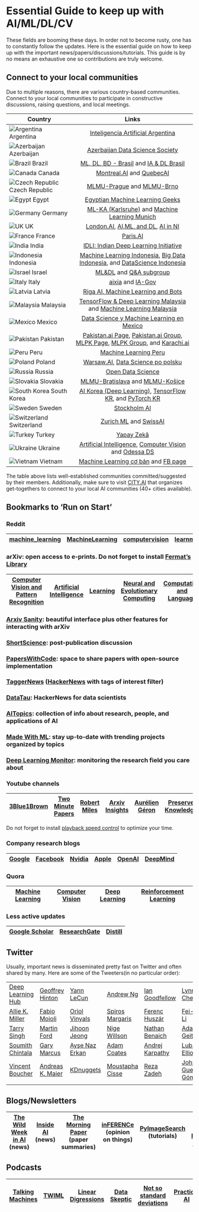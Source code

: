 # Essential Guide to keep up with AI/ML/DL/CV

These fields are booming these days. In order not to become rusty, one has to constantly follow the updates. Here is the essential guide on how to keep up with the important news/papers/discussions/tutorials. This guide is by no means an exhaustive one so contributions are truly welcome.

## Connect to your local communities

Due to multiple reasons, there are various country-based communities. Connect to your local communities to participate in constructive discussions, raising questions, and local meetings. 

| Country        | Links         | 
| -------------  |:-------------:|
| ![](https://raw.githubusercontent.com/yusufshakeel/mysql-country-with-flag/master/flags/ar.png "Argentina") Argentina    | [Inteligencia Artificial Argentina](http://iaar.site/index.html) |
| ![](https://raw.githubusercontent.com/yusufshakeel/mysql-country-with-flag/master/flags/az.png "Azerbaijan") Azerbaijan    | [Azerbaijan Data Science Society](https://www.facebook.com/azedatasciencesociety/) |
| ![](https://raw.githubusercontent.com/yusufshakeel/mysql-country-with-flag/master/flags/br.png "Brazil") Brazil        | [ML, DL, BD - Brasil](https://www.facebook.com/machinelearningdeeplearningbrasil/) and [IA & DL Brasil](https://www.facebook.com/groups/machinedeeplearningbrasil/) |
| ![](https://raw.githubusercontent.com/yusufshakeel/mysql-country-with-flag/master/flags/ca.png "Canada") Canada        | [Montreal.AI](https://www.facebook.com/groups/MontrealAI/) and [QuebecAI](https://www.facebook.com/groups/QuebecAI/) |
| ![](https://raw.githubusercontent.com/yusufshakeel/mysql-country-with-flag/master/flags/cz.png "Czech Republic") Czech Republic        | [MLMU-Prague](https://www.meetup.com/Prague-Machine-Learning/) and [MLMU-Brno](https://www.meetup.com/Machine-Learning-Meetup-Brno/) |
| ![](https://raw.githubusercontent.com/yusufshakeel/mysql-country-with-flag/master/flags/eg.png "Egypt") Egypt        | [Egyptian Machine Learning Geeks](https://www.facebook.com/groups/100995330409457/about/) |
| ![](https://raw.githubusercontent.com/yusufshakeel/mysql-country-with-flag/master/flags/de.png "Germany") Germany        | [ML-KA (Karlsruhe)](http://ml-ka.de/) and [Machine Learning Munich](https://www.meetup.com/Machine-Learning-Munich/) |
| ![](https://raw.githubusercontent.com/yusufshakeel/mysql-country-with-flag/master/flags/gb.png "UK") UK       | [London.AI](https://www.london.ai/), [AI,ML, and DL](https://www.facebook.com/groups/199938307171587/about/), [AI in NI](https://www.meetup.com/Artificial-Intelligence-Northern-Ireland/) |
| ![](https://raw.githubusercontent.com/yusufshakeel/mysql-country-with-flag/master/flags/fr.png "France") France | [Paris.AI](https://www.paris.ai/) |
| ![](https://raw.githubusercontent.com/yusufshakeel/mysql-country-with-flag/master/flags/in.png "India") India          | [IDLI: Indian Deep Learning Initiative](https://www.facebook.com/groups/idliai/) |
| ![](https://raw.githubusercontent.com/yusufshakeel/mysql-country-with-flag/master/flags/id.png "Indonesia") Indonesia | [Machine Learning Indonesia](https://t.me/machinelearningid), [Big Data Indonesia](https://t.me/bigdataID), and [DataScience Indonesia](https://datascience.or.id/) |
| ![](https://raw.githubusercontent.com/yusufshakeel/mysql-country-with-flag/master/flags/il.png "Israel") Israel          | [ML&DL](https://www.facebook.com/groups/543283492502370/about/) and [Q&A subgroup](https://www.facebook.com/groups/999449923520287/) |
| ![](https://raw.githubusercontent.com/yusufshakeel/mysql-country-with-flag/master/flags/it.png "Italy") Italy          | [aixia](https://aixia.it/en/informazioni/eurai/) and [IA-Gov](https://ia.italia.it/) |
| ![](https://raw.githubusercontent.com/yusufshakeel/mysql-country-with-flag/master/flags/lv.png "Latvia") Latvia          | [Riga AI, Machine Learning and Bots](https://www.meetup.com/Riga-AI-Machine-Learning-and-Bots/) |
| ![](https://raw.githubusercontent.com/yusufshakeel/mysql-country-with-flag/master/flags/my.png "Malaysia") Malaysia          | [TensorFlow & Deep Learning Malaysia](https://www.facebook.com/groups/TensorFlowMY/) and [Machine Learning Malaysia](https://www.facebook.com/groups/621075651398179/) |
| ![](https://raw.githubusercontent.com/yusufshakeel/mysql-country-with-flag/master/flags/mx.png "Mexico") Mexico          | [Data Science y Machine Learning en Mexico](https://www.facebook.com/DSMLMexico/) |
| ![](https://raw.githubusercontent.com/yusufshakeel/mysql-country-with-flag/master/flags/pk.png "Pakistan") Pakistan          | [Pakistan.ai Page](https://www.facebook.com/PakistandotAI/), [Pakistan.ai Group](https://www.facebook.com/groups/1045006612234229/about/), [MLPK Page](https://www.facebook.com/MLPKMag/), [MLPK Group](https://www.facebook.com/groups/MLPakistan/about/), and [Karachi.ai](https://karachi.city.ai/) |
| ![](https://raw.githubusercontent.com/yusufshakeel/mysql-country-with-flag/master/flags/pe.png "Peru") Peru          | [Machine Learning Peru](https://www.facebook.com/machinelearningperu/) |
| ![](https://raw.githubusercontent.com/yusufshakeel/mysql-country-with-flag/master/flags/pl.png "Poland") Poland          |  [Warsaw.AI](https://warsaw.ai/), [Data Science po polsku](https://www.facebook.com/datasciencepopolsku/) |
| ![](https://raw.githubusercontent.com/yusufshakeel/mysql-country-with-flag/master/flags/ru.png "Russia") Russia          | [Open Data Science](http://ods.ai/) |
| ![](https://raw.githubusercontent.com/yusufshakeel/mysql-country-with-flag/master/flags/sk.png "Slovakia") Slovakia        | [MLMU-Bratislava](https://www.meetup.com/Machine-Learning-Bratislava-Meetup/) and [MLMU-Košice](https://www.meetup.com/Machine-Learning-Meetup-Kosice/) |
| ![](https://raw.githubusercontent.com/yusufshakeel/mysql-country-with-flag/master/flags/kr.png "South Korea") South Korea    | [AI Korea (Deep Learning)](https://www.facebook.com/groups/AIKoreaOpen/?notif_id=1512311204057714&notif_t=group_r2j_approved), [TensorFlow KR](https://www.facebook.com/groups/TensorFlowKR/?notif_id=1512311529673421&notif_t=group_added_to_group), and [PyTorch KR](https://www.facebook.com/groups/PyTorchKR/?notif_id=1512311546462986&notif_t=group_added_to_group&ref=notif)      |
| ![](https://raw.githubusercontent.com/yusufshakeel/mysql-country-with-flag/master/flags/se.png "Sweden") Sweden | [Stockholm AI](http://stockholm.ai/) |
| ![](https://raw.githubusercontent.com/yusufshakeel/mysql-country-with-flag/master/flags/ch.png "Switzerland") Switzerland | [Zurich ML](https://www.meetup.com/Zurich-Machine-Learning/) and [SwissAI](https://www.meetup.com/SwissAI/) |
| ![](https://raw.githubusercontent.com/yusufshakeel/mysql-country-with-flag/master/flags/tr.png "Turkey") Turkey | [Yapay Zekâ](https://yapayzeka.ai/) |
| ![](https://raw.githubusercontent.com/yusufshakeel/mysql-country-with-flag/master/flags/ua.png "Ukraine") Ukraine        | [Artificial Intelligence](https://www.facebook.com/groups/1528224447431465/), [Computer Vision](https://www.facebook.com/groups/UkrCompVisionAlliance/) and [Odessa DS](https://www.facebook.com/groups/OdessaDataScience/)|
| ![](https://raw.githubusercontent.com/yusufshakeel/mysql-country-with-flag/master/flags/vn.png "Vietnam") Vietnam | [Machine Learning cơ bản](https://machinelearningcoban.com/) and [FB page](https://www.facebook.com/machinelearningbasicvn/)

The table above lists well-established communities committed/suggested by their members. Additionally, make sure to visit [CITY.AI](https://city.ai/) that organizes get-togethers to connect to your local AI communities (40+ cities available).

## Bookmarks to ‘Run on Start’

### Reddit
| [machine_learning](https://www.reddit.com/user/techrat_reddit/m/machine_learning/)       | [MachineLearning](https://www.reddit.com/r/MachineLearning/)        | [computervision](https://www.reddit.com/r/computervision/)  | [learnmachinelearning](https://www.reddit.com/r/learnmachinelearning/) |
| :-------------:  | :-------------: | :-------------: | :-------------: |

### arXiv: open access to e-prints. Do not forget to install [Fermat’s Library](http://fermatslibrary.com/librarian)
| [Computer Vision and Pattern Recognition](https://arxiv.org/list/cs.CV/recent) | [Artificial Intelligence](https://arxiv.org/list/cs.AI/recent) | [Learning](https://arxiv.org/list/cs.LG/recent)  | [Neural and Evolutionary Computing](https://arxiv.org/list/cs.NE/recent) | [Computation and Language](https://arxiv.org/list/cs.CL/recent) | [Machine Learning](https://arxiv.org/list/stat.ML/recent) |
|:---:|:---:|:----:|:---:| :---:| :---:| 

### [Arxiv Sanity](http://www.arxiv-sanity.com/): beautiful interface plus other features for interacting with arXiv

### [ShortScience](http://www.shortscience.org/): post-publication discussion

### [PapersWithCode](https://paperswithcode.com): space to share papers with open-source implementation

### [TaggerNews](http://www.taggernews.com/) ([HackerNews](https://news.ycombinator.com/news) with tags of interest filter) 

### [DataTau](https://datatau.net/): HackerNews for data scientists

### [AITopics](https://aitopics.org/search): collection of info about research, people, and applications of AI

### [Made With ML](https://madewithml.com/): stay up-to-date with trending projects organized by topics

### [Deep Learning Monitor](https://deeplearn.org/): monitoring the research field you care about

### Youtube channels
| [3Blue1Brown](https://www.youtube.com/channel/UCYO_jab_esuFRV4b17AJtAw)      | [Two Minute Papers](https://www.youtube.com/channel/UCbfYPyITQ-7l4upoX8nvctg)        | [Robert Miles](https://www.youtube.com/channel/UCLB7AzTwc6VFZrBsO2ucBMg)  | [Arxiv Insights](https://www.youtube.com/channel/UCNIkB2IeJ-6AmZv7bQ1oBYg) | [Aurélien Géron](https://www.youtube.com/channel/UCCvGd1WBMpFQ_vtC89VF2qA) | [Preserve Knowledge](https://www.youtube.com/user/Charleshche/featured) | [Lex Fridman](https://www.youtube.com/user/lexfridman/featured) | [Yannic Kilcher](https://www.youtube.com/channel/UCZHmQk67mSJgfCCTn7xBfew/featured) | [Leo Isikdogan](https://www.youtube.com/channel/UC-YAxUbpa1hvRyfJBKFNcJA/featured) | [Amii Intelligence](https://www.youtube.com/channel/UCxxisInVr7upxv1yUhSgdBA/featured) | [Simons Institute](https://www.youtube.com/user/SimonsInstitute/featured) | [CodeEmporium](https://www.youtube.com/channel/UC5_6ZD6s8klmMu9TXEB_1IA/featured) | [Henry AI Labs](https://www.youtube.com/channel/UCHB9VepY6kYvZjj0Bgxnpbw/videos) | [StatQuest](https://www.youtube.com/user/joshstarmer) | [bycloud](https://www.youtube.com/c/bycloudAI/videos) | 
| :-------------:  | :-------------: | :-------------: | :-------------: | :-------------: | :-------------: | :-------------: | :-------------: | :-------------: | :-------------: | :-------------: | :-------------: | :-------------: | :-------------: | :-------------: |  

Do not forget to install [playback speed control](https://chrome.google.com/webstore/detail/youtube-playback-speed-co/hdannnflhlmdablckfkjpleikpphncik) to optimize your time.

### Company research blogs
| [Google](https://research.googleblog.com/)      | [Facebook](https://research.fb.com/blog/)        | [Nvidia](https://blogs.nvidia.com/blog/category/deep-learning/)  | [Apple](https://machinelearning.apple.com/) |  [OpenAI](https://openai.com/blog/)  | [DeepMind](https://deepmind.com/blog)  |
| :-------------:  | :-------------: | :-------------: | :-------------: | :-------------: | :-------------: |

### Quora
| [Machine Learning](https://www.quora.com/pinned/Machine-Learning)      | [Computer Vision](https://www.quora.com/pinned/Computer-Vision)        | [Deep Learning](https://www.quora.com/pinned/Deep-Learning)  | [Reinforcement Learning](https://www.quora.com/pinned/Reinforcement-Learning) |
| :-------------:  | :-------------: | :-------------: | :-------------: |

### Less active updates
| [Google Scholar](https://scholar.google.com/)      | [ResearchGate](https://www.researchgate.net/)        | [Distill](https://distill.pub/)  |
| :-------------:  | :-------------: | :-------------: |

## Twitter

Usually, important news is disseminated pretty fast on Twitter and often shared by many. Here are some of the Tweeters(in no particular order):

|        |          |          |        |        |         |
| ------------- | ------------- | -------------   |-------------| -------------| -------------|
| [Deep Learning Hub](https://twitter.com/DeepLearningHub) |  [Geoffrey Hinton](https://twitter.com/geoffreyhinton) | [Yann LeCun](https://twitter.com/ylecun)   |  [Andrew Ng](https://twitter.com/AndrewYNg) | [Ian Goodfellow](https://twitter.com/goodfellow_ian) | [Lynn Cherny](https://twitter.com/arnicas)  |  
|[Allie K. Miller](https://twitter.com/alliekmiller)  |   [Fabio Moioli](https://twitter.com/fabiomoioli)  | [Oriol Vinyals](https://twitter.com/OriolVinyalsML) | [Spiros Margaris](https://twitter.com/SpirosMargaris) | [Ferenc Huszár](https://twitter.com/fhuszar)  |  [Fei-Fei Li](https://twitter.com/drfeifei)  |
| [Tarry Singh](https://twitter.com/tarrysingh) |  [Martin Ford](https://twitter.com/MFordFuture) | [Jihoon Jeong](https://twitter.com/hiconcep)  | [Nige Willson](https://twitter.com/nigewillson)  |  [Nathan Benaich](https://twitter.com/NathanBenaich)   |  [Adam Geitgey](https://twitter.com/ageitgey) |
| [Soumith Chintala](https://twitter.com/soumithchintala)  | [Gary Marcus](https://twitter.com/GaryMarcus) | [Ayşe Naz Erkan](https://twitter.com/naz_erkan)   |  [Adam Coates](https://twitter.com/adampaulcoates)  | [Andrej Karpathy](https://twitter.com/karpathy) | [Luba Elliott](https://twitter.com/elluba)   |   
|  [Vincent Boucher](https://twitter.com/ceobillionaire)   | [Andreas K. Maier](https://twitter.com/maier_ak)  | [KDnuggets](https://twitter.com/kdnuggets) |    [Moustapha Cisse](https://twitter.com/Moustapha_6C)  |  [Reza Zadeh](https://twitter.com/Reza_Zadeh) | [John A Guerra Gómez](https://twitter.com/duto_guerra) |  
| | | | | |


## Blogs/Newsletters
| [The Wild Week in AI](https://www.getrevue.co/profile/wildml) (news)   |  [Inside AI](https://inside.com/ai) (news)  | [The Morning Paper](https://blog.acolyer.org/) (paper summaries)  | [inFERENCe](http://www.inference.vc/) (opinion on things) | [PyImageSearch](https://pyimagesearch.com) (tutorials) | [O'Reilly Artificial Intelligence Newsletter](http://www.oreilly.com/ai/newsletter.html) | [Import AI](https://us13.campaign-archive.com/home/?u=67bd06787e84d73db24fb0aa5&id=6c9d98ff2c) (news) | [arg min blog](http://www.argmin.net/)  | [Off the Convex Path](http://www.offconvex.org/) (blog) | [The Spectator](http://blog.shakirm.com/) (blog) | [NLP News](https://ruder.io/nlp-news/) | [The Batch](https://www.deeplearning.ai/thebatch/) | [The Gradient](https://thegradient.pub/) | [LyrnAI](https://www.lyrn.ai/) | [Floydhub](https://blog.floydhub.com/)| 
| :-------------:  | :-------------: | :-------------: | :-------------: | :-------------: | :-------------: | :-------------: | :-------------: | :-------------: | :-------------: | :-------------: | :-------------: | :-------------: | :-------------: | :-------------: |

## Podcasts
| [Talking Machines](https://www.thetalkingmachines.com/home?context_entity_type=node&context_entity_id=14033)  |  [TWIML](https://twimlai.com/)  | [Linear Digressions](https://open.spotify.com/show/1JdkD0ZoZ52KjwdR0b1WoT?si=Wis8fKtGRqyv0dj7VS7pgQ)  | [Data Skeptic](https://dataskeptic.com/) | [Not so standard deviations](http://nssdeviations.com/) | [Practical AI](https://open.spotify.com/show/1LaCr5TFAgYPK5qHjP3XDp?si=JdT9NRXYSbSkZXwLjuOuTA) | [DeepMind podcast](https://deepmind.com/blog/article/welcome-to-the-deepmind-podcast) | [The AI Podcast(by NVIDIA)](https://blogs.nvidia.com/ai-podcast/) | [AI podcast](https://lexfridman.com/ai/) | [TalkRL](https://www.talkrl.com/) | [Machine Learning Guide](http://ocdevel.com/mlg) | [Casual Inference](https://www.stitcher.com/podcast/amjepi/casual-inference) | [AI2](https://allenai.org/podcasts/podcasts-all.html) | [Learning Machines 101](https://www.learningmachines101.com/) | [NLP Highlights](https://open.spotify.com/show/4tGHzmicSHIVU3ksf5iYv8?si=nVmHVBL0SeCdA4S2ItPlYQ) | [Betancourting Disaster](https://www.patreon.com/betanalpha) | [No BiAS](https://podcasts.apple.com/us/podcast/no-bias/id1473636209) | [Chai Time Data Science](https://chaitimedatascience.com/) | [Brain Inspired](https://braininspired.co/) |
| :-------------:  | :-------------: | :-------------: | :-------------: | :-------------: | :-------------: | :-------------: | :-------------: | :-------------: | :-------------: | :-------------: | :-------------: | :-------------: | :-------------: | :-------------: | :-------------: | :-------------: | :-------------: | :-------------: |
